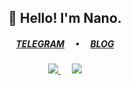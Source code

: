### 

<!--
**Konano/Konano** is a ✨ _special_ ✨ repository because its `README.md` (this file) appears on your GitHub profile.

Here are some ideas to get you started:

- 🔭 I’m currently working on ...
- 🌱 I’m currently learning ...
- 👯 I’m looking to collaborate on ...
- 🤔 I’m looking for help with ...
- 💬 Ask me about ...
- 📫 How to reach me: ...
- 😄 Pronouns: ...
- ⚡ Fun fact: ...
-->

<h2 align="center">👋 Hello! I'm Nano.</h2>
<h5 align="center">
  <a href="https://t.me/NanoApe">TELEGRAM</a>
  &emsp;•&emsp;
  <a href="https://nano.ac/">BLOG</a>
</h5>

<p align="center">
  <a href="#">
    <picture height="200" align="top" >
      <source
        srcset="https://github-readme-stats.vercel.app/api?username=Konano&show_icons=true&hide_border=true&count_private=true&include_all_commits=true&theme=dark"
        media="(prefers-color-scheme: dark)"
      />
      <source
        srcset="https://github-readme-stats.vercel.app/api?username=Konano&show_icons=true&hide_border=true&count_private=true&include_all_commits=true"
        media="(prefers-color-scheme: light), (prefers-color-scheme: no-preference)"
      />
      <img src="https://github-readme-stats.vercel.app/api?username=Konano&show_icons=true&hide_border=true&count_private=true&include_all_commits=true" />
    </picture>
  </a>
  &emsp;
  <a href="#">
    <picture height="200" align="top" >
      <source
        srcset="https://github-readme-stats.vercel.app/api/top-langs/?username=Konano&hide_border=true&layout=compact&langs_count=8&theme=dark"
        media="(prefers-color-scheme: dark)"
      />
      <source
        srcset="https://github-readme-stats.vercel.app/api/top-langs/?username=Konano&hide_border=true&layout=compact&langs_count=8"
        media="(prefers-color-scheme: light), (prefers-color-scheme: no-preference)"
      />
      <img src="https://github-readme-stats.vercel.app/api/top-langs/?username=Konano&hide_border=true&layout=compact&langs_count=8" />
    </picture>
  </a>
</p>

